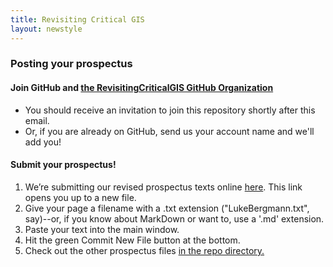 ```yaml
---
title: Revisiting Critical GIS
layout: newstyle
---
```

### Posting your prospectus

#### Join GitHub and [the RevisitingCriticalGIS GitHub Organization](https://github.com/RevisitingCriticalGIS/)

* You should receive an invitation to join this repository shortly after this email.
* Or, if you are already on GitHub, send us your account name and we'll add you!

#### Submit your prospectus!

1. We’re submitting our revised prospectus texts online [here](https://github.com/RevisitingCriticalGIS/Prospectuses/new/master). This link opens you up to a new file.
2. Give your page a filename with a .txt extension ("LukeBergmann.txt", say)--or, if you know about MarkDown or want to, use a '.md' extension.
3. Paste your text into the main window.
4. Hit the green Commit New File button at the bottom.
5. Check out the other prospectus files [in the repo directory.](https://github.com/RevisitingCriticalGIS/Prospectuses)
